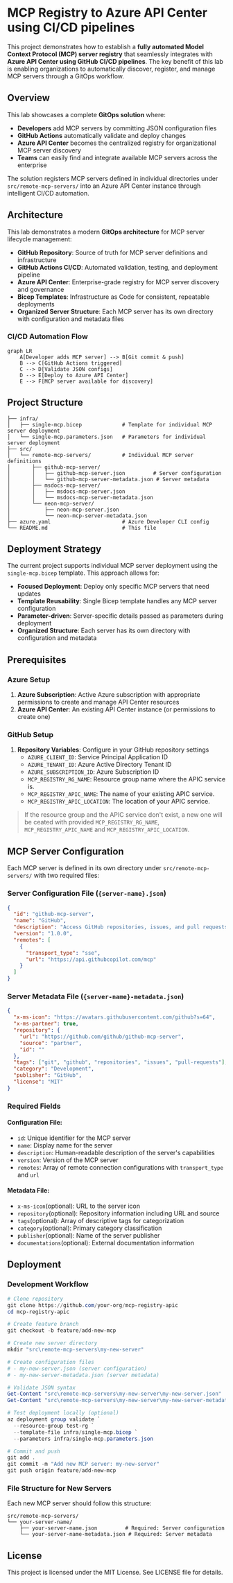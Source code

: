 # MCP Registry to Azure API Center using CI/CD pipelines


This project demonstrates how to establish a **fully automated Model Context Protocol (MCP) server registry** that seamlessly integrates with **Azure API Center using GitHub CI/CD pipelines**. The key benefit of this lab is enabling organizations to automatically discover, register, and manage MCP servers through a GitOps workflow.

## Overview

This lab showcases a complete **GitOps solution** where:
- **Developers** add MCP servers by committing JSON configuration files
- **GitHub Actions** automatically validate and deploy changes  
- **Azure API Center** becomes the centralized registry for organizational MCP server discovery
- **Teams** can easily find and integrate available MCP servers across the enterprise

The solution registers MCP servers defined in individual directories under `src/remote-mcp-servers/` into an Azure API Center instance through intelligent CI/CD automation.

## Architecture

This lab demonstrates a modern **GitOps architecture** for MCP server lifecycle management:

- **GitHub Repository**: Source of truth for MCP server definitions and infrastructure
- **GitHub Actions CI/CD**: Automated validation, testing, and deployment pipeline  
- **Azure API Center**: Enterprise-grade registry for MCP server discovery and governance
- **Bicep Templates**: Infrastructure as Code for consistent, repeatable deployments
- **Organized Server Structure**: Each MCP server has its own directory with configuration and metadata files

### CI/CD Automation Flow

```mermaid
graph LR
    A[Developer adds MCP server] --> B[Git commit & push]
    B --> C[GitHub Actions triggered]
    C --> D[Validate JSON configs]
    D --> E[Deploy to Azure API Center]
    E --> F[MCP server available for discovery]
```

## Project Structure

```
├── infra/
│   ├── single-mcp.bicep             # Template for individual MCP server deployment
│   └── single-mcp.parameters.json   # Parameters for individual server deployment
├── src/
│   └── remote-mcp-servers/          # Individual MCP server definitions
│       ├── github-mcp-server/
│       │   ├── github-mcp-server.json         # Server configuration
│       │   └── github-mcp-server-metadata.json # Server metadata
│       ├── msdocs-mcp-server/
│       │   ├── msdocs-mcp-server.json
│       │   └── msdocs-mcp-server-metadata.json
│       └── neon-mcp-server/
│           ├── neon-mcp-server.json
│           └── neon-mcp-server-metadata.json
├── azure.yaml                       # Azure Developer CLI config
└── README.md                        # This file
```

## Deployment Strategy

The current project supports individual MCP server deployment using the `single-mcp.bicep` template. This approach allows for:

- **Focused Deployment**: Deploy only specific MCP servers that need updates
- **Template Reusability**: Single Bicep template handles any MCP server configuration
- **Parameter-driven**: Server-specific details passed as parameters during deployment
- **Organized Structure**: Each server has its own directory with configuration and metadata

## Prerequisites

### Azure Setup

1. **Azure Subscription**: Active Azure subscription with appropriate permissions to create and manage API Center resources
3. **Azure API Center**: An existing API Center instance (or permissions to create one)

### GitHub Setup

1. **Repository Variables**: Configure in your GitHub repository settings
   - `AZURE_CLIENT_ID`: Service Principal Application ID
   - `AZURE_TENANT_ID`: Azure Active Directory Tenant ID
   - `AZURE_SUBSCRIPTION_ID`: Azure Subscription ID
   - `MCP_REGISTRY_RG_NAME`: Resource group name where the APIC service is.
   - `MCP_REGISTRY_APIC_NAME`: The name of your existing APIC service.
   - `MCP_REGISTRY_APIC_LOCATION`: The location of your APIC service.

  > If the resource group and the APIC service don't exist, a new one will be ceated with provided `MCP_REGISTRY_RG_NAME`, `MCP_REGISTRY_APIC_NAME` and `MCP_REGISTRY_APIC_LOCATION`. 

## MCP Server Configuration

Each MCP server is defined in its own directory under `src/remote-mcp-servers/` with two required files:

### Server Configuration File (`{server-name}.json`)

```json
{
  "id": "github-mcp-server",
  "name": "GitHub",
  "description": "Access GitHub repositories, issues, and pull requests through secure API integration.",
  "version": "1.0.0",
  "remotes": [
    {
      "transport_type": "sse",
      "url": "https://api.githubcopilot.com/mcp"
    }
  ]
}
```

### Server Metadata File (`{server-name}-metadata.json`)

```json
{
  "x-ms-icon": "https://avatars.githubusercontent.com/github?s=64",
  "x-ms-partner": true,
  "repository": {
    "url": "https://github.com/github/github-mcp-server",
    "source": "partner",
    "id": ""
  },
  "tags": ["git", "github", "repositories", "issues", "pull-requests"],
  "category": "Development",
  "publisher": "GitHub",
  "license": "MIT"
}
```

### Required Fields

#### Configuration File:
- `id`: Unique identifier for the MCP server
- `name`: Display name for the server
- `description`: Human-readable description of the server's capabilities
- `version`: Version of the MCP server
- `remotes`: Array of remote connection configurations with `transport_type` and `url`

#### Metadata File:
- `x-ms-icon`(optional): URL to the server icon
- `repository`(optional): Repository information including URL and source
- `tags`(optional): Array of descriptive tags for categorization
- `category`(optional): Primary category classification
- `publisher`(optional): Name of the server publisher
- `documentations`(optional): External documentation information

## Deployment



### Development Workflow

```powershell
# Clone repository
git clone https://github.com/your-org/mcp-registry-apic
cd mcp-registry-apic

# Create feature branch
git checkout -b feature/add-new-mcp

# Create new server directory
mkdir "src\remote-mcp-servers\my-new-server"

# Create configuration files
# - my-new-server.json (server configuration)
# - my-new-server-metadata.json (server metadata)

# Validate JSON syntax
Get-Content "src\remote-mcp-servers\my-new-server\my-new-server.json" | ConvertFrom-Json
Get-Content "src\remote-mcp-servers\my-new-server\my-new-server-metadata.json" | ConvertFrom-Json

# Test deployment locally (optional)
az deployment group validate `
  --resource-group test-rg `
  --template-file infra/single-mcp.bicep `
  --parameters infra/single-mcp.parameters.json

# Commit and push
git add .
git commit -m "Add new MCP server: my-new-server"
git push origin feature/add-new-mcp
```

### File Structure for New Servers

Each new MCP server should follow this structure:
```
src/remote-mcp-servers/
└── your-server-name/
    ├── your-server-name.json         # Required: Server configuration
    └── your-server-name-metadata.json # Required: Server metadata
```

## License

This project is licensed under the MIT License. See LICENSE file for details.
